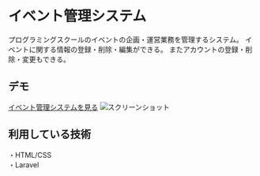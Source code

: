 # イベント管理システム
プログラミングスクールのイベントの企画・運営業務を管理するシステム。
イベントに関する情報の登録・削除・編集ができる。
またアカウントの登録・削除・変更もできる。

## デモ
[イベント管理システムを見る](http://eventmgmt.xsrv.jp/profile)
![スクリーンショット](https://github.com/ryunoesta/event-manager/assets/87493072/19c3f851-8523-46d0-883b-5cddddfbf0fb)

## 利用している技術
・HTML/CSS  
・Laravel

